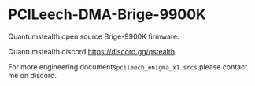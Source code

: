 # PCILeech-DMA-Brige-9900K
Quantumstealth open source Brige-9900K firmware.

Quantumstealth discord:https://discord.gg/qstealth

For more engineering documents`pcileech_enigma_x1.srcs`,please contact me on discord.
